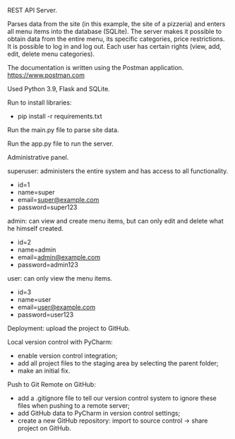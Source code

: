 REST API Server. 

Parses data from the site (in this example, the site of a pizzeria) and enters all menu items into the database (SQLite). 
The server makes it possible to obtain data from the entire menu, its specific categories, price restrictions.
It is possible to log in and log out.
Each user has certain rights (view, add, edit, delete menu categories).

The documentation is written using the Postman application.
https://www.postman.com

Used Python 3.9, Flask and SQLite.

Run to install libraries:
- pip install -r requirements.txt

Run the main.py file to parse site data.

Run the app.py file to run the server.


Administrative panel.

superuser: administers the entire system and has access to all functionality.
- id=1
- name=super
- email=super@example.com
- password=super123

admin: can view and create menu items, but can only edit and delete what he himself created.
- id=2
- name=admin
- email=admin@example.com
- password=admin123

user: can only view the menu items.
- id=3
- name=user
- email=user@example.com
- password=user123


Deployment: upload the project to GitHub.

Local version control with PyCharm:
- enable version control integration;
- add all project files to the staging area by selecting the parent folder;
- make an initial fix.

Push to Git Remote on GitHub:
- add a .gitignore file to tell our version control system to ignore these files when pushing to a remote server;
- add GitHub data to PyCharm in version control settings;
- create a new GitHub repository: import to source control -> share project on GitHub.
